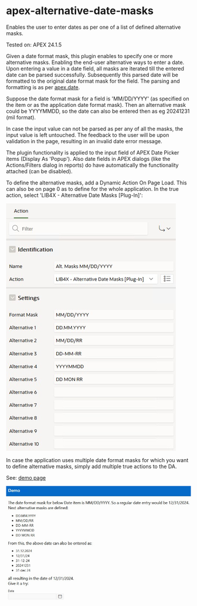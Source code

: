# apex-alternative-date-masks
Enables the user to enter dates as per one of a list of defined alternative masks.

Tested on: APEX 24.1.5

Given a date format mask, this plugin enables to specify one or more alternative masks. Enabling the end-user alternative ways to enter a date. Upon entering a value in a date field, all masks are iterated till the entered date can be parsed successfully. Subsequently this parsed date will be formatted to the original date format mask for the field. The parsing and formatting is as per [apex.date](https://docs.oracle.com/en/database/oracle/apex/24.1/aexjs/apex.date.html).

Suppose the date format mask for a field is 'MM/DD/YYYY' (as specified on the item or as the application date format mask). Then an alternative mask could be YYYYMMDD, so the date can also be entered then as eg 20241231 (mil format). 

In case the input value can not be parsed as per any of all the masks, the input value is left untouched. The feedback to the user will be upon validation in the page, resulting in an invalid date error message.

The plugin functionality is applied to the input field of APEX Date Picker items (Display As 'Popup'). Also date fields in APEX dialogs (like the Actions/Filters dialog in reports) do have automatically the functionality attached (can be disabled).

To define the alternative masks, add a Dynamic Action On Page Load. This can also be on page 0 as to define for the whole application. In the true action, select 'LIB4X - Alternative Date Masks [Plug-In]':

![image](https://github.com/kekema/apex-alternative-date-masks/blob/main/alternative-date-masks-definition.jpg)

In case the application uses multiple date format masks for which you want to define alternative masks, simply add multiple true actions to the DA.

See: [demo page](https://apex.oracle.com/pls/apex/r/yola/demo/alternative-date-masks)

![image](https://github.com/kekema/apex-alternative-date-masks/blob/main/alternative-date-masks-demo.jpg)
